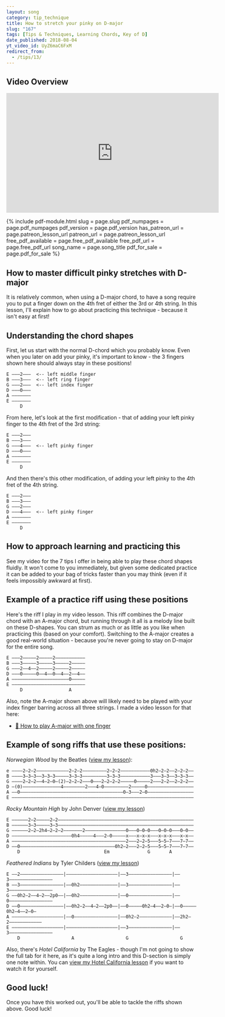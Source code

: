 ```yaml
---
layout: song
category: tip_technique
title: How to stretch your pinky on D-major
slug: "167"
tags: [Tips & Techniques, Learning Chords, Key of D]
date_published: 2018-08-04
yt_video_id: UyZ6maC6FxM
redirect_from:
  - /tips/13/
---
```


## Video Overview

<iframe width="560" height="315" src="https://www.youtube.com/embed/UyZ6maC6FxM?showinfo=0" frameborder="0" allowfullscreen></iframe>

{% include pdf-module.html slug = page.slug pdf_numpages = page.pdf_numpages pdf_version = page.pdf_version has_patreon_url = page.patreon_lesson_url patreon_url = page.patreon_lesson_url free_pdf_available = page.free_pdf_available free_pdf_url = page.free_pdf_url song_name = page.song_title pdf_for_sale = page.pdf_for_sale %}

## How to master difficult pinky stretches with D-major

It is relatively common, when using a D-major chord, to have a song require you to put a finger down on the 4th fret of either the 3rd or 4th string. In this lesson, I'll explain how to go about practicing this technique - because it isn't easy at first!

## Understanding the chord shapes

First, let us start with the normal D-chord which you probably know. Even when you later on add your pinky, it's important to know - the 3 fingers shown here should always stay in these positions!

    E –––2–––  <-- left middle finger
    B –––3–––  <-- left ring finger
    G –––2–––  <-- left index finger
    D –––0–––
    A –––––––
    E –––––––
         D   

From here, let's look at the first modification - that of adding your left pinky finger to the 4th fret of the 3rd string:

    E –––2–––  
    B –––3–––  
    G –––4–––  <-- left pinky finger
    D –––0–––  
    A –––––––
    E –––––––
         D   

And then there's this other modification, of adding your left pinky to the 4th fret of the 4th string.

    E –––2–––  
    B –––3–––  
    G –––2–––  
    D –––4–––  <-- left pinky finger
    A –––––––
    E –––––––
         D   

## How to approach learning and practicing this

See my video for the 7 tips I offer in being able to play these chord shapes fluidly. It won't come to you immediately, but given some dedicated practice it can be added to your bag of tricks faster than you may think (even if it feels impossibly awkward at first).

## Example of a practice riff using these positions

Here's the riff I play in my video lesson. This riff combines the D-major chord with an A-major chord, but running through it all is a melody line built on these D-shapes. You can strum as much or as little as you like when practicing this (based on your comfort). Switching to the A-major creates a good real-world situation - because you're never going to stay on D-major for the entire song.

    E –––2–––––2–––––2–––––––––––
    B –––3–––––3–––––3–––––2–––––
    G –––2––4––2–––––2–––––2–––––
    D –––0–––––0––4––0––4––2––4––
    A –––––––––––––––––––––0–––––
    E –––––––––––––––––––––––––––
         D                 A

Also, note the A-major shown above will likely need to be played with your index finger barring across all three strings. I made a video lesson for that here:

- [🎥 How to play A-major with one finger](https://www.youtube.com/watch?v=wUrKhHAT0Fk)

## Example of song riffs that use these positions:

*Norwegian Wood* by the Beatles ([view my lesson](http://playsongnotes.com/lessons/169/)):

    e ––––2–2–2––––––––––––2–2–2–––––––––2–2–2–––––––––––0h2–2–2—–2–2–2––
    B ––––3–3–3––3–3–3–––––3–3–3–––––––––3–3–3–––––––––––3–––3–3—–3–3–3––
    G ––––2–2–2––4–2–0–(2)–2–2–2–––0–––2–2–2–2–––––0–––––2–––2–2—–2–2–2––
    D –(0)––––––––––––––4––––––––2–––4–0–––––––––2–––––0–––––––––––––––––
    A ––0––––––––––––––––––––––––––––––––––––––0–3–––2–0–––––––––––––––––
    E –––––––––––––––––––––––––––––––––––––––––––––––––––––––––––––––––––

*Rocky Mountain High* by John Denver ([view my lesson](http://playsongnotes.com/songs/john-denver-rocky-mountain-high/))

    E ––––––2–2–––––2–2––––––––––––––––––––––––––––––––––––––––––––––––––
    B ––––––3–3–––––3–3––––––––––––––––––––––––––––––––––––––––––––––––––
    G ––––––2–2–2h4–2–2–2–––––––2–––––––––––––––0–––0–0–0–––0–0–0–––0–0––
    D ––––––––––––––––––––––0h4–––––4–––2–0–––––x–––x–x–x–––x–x–x–––x–x––
    A ––––––––––––––––––––––––––––––––––––––––––2–––2–2–5–––5–5–7–––7–7––
    D ––0–––––––––––––––––––––––––––––––––––0h2–2–––2–2–5–––5–5–7–––7–7––
        D                               Em              G       A        

*Feathered Indians* by Tyler Childers ([view my lesson](http://playsongnotes.com/songs/tyler-childers-feathered-indians/))

    E ––2––––––––––––––––|–––––––––––––––––––|––3––––––––––––––––|––3––––––––––––––––
    B ––3––––––––––––––––|––0h2––––––––––––––|––3––––––––––––––––|––3––––––––––––––––
    G ––0h2–2––4–2––2p0––|––0h2––––––––––––––|––0––––––––––––––––|––0––––––––––––––––
    D ––0––––––––––––––––|––0h2–2––4–2––2p0––|––0–––––0h2–4––2–0–|––0–––––0h2–4––2–0–
    A –––––––––––––––––––|––0––––––––––––––––|––0h2–2––––––––––––|––2h2–2––––––––––––
    E –––––––––––––––––––|–––––––––––––––––––|––3––––––––––––––––|––3––––––––––––––––
        D                   A                   G                   G                

Also, there's *Hotel California* by The Eagles - though I'm not going to show the full tab for it here, as it's quite a long intro and this D-section is simply one note within. You can [view my Hotel California lesson](http://playsongnotes.com/songs/eagles-hotel-california/) if you want to watch it for yourself.

## Good luck!

Once you have this worked out, you'll be able to tackle the riffs shown above. Good luck!
